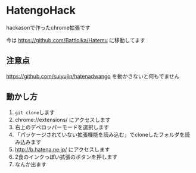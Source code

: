 # HatengoHack
hackasonで作ったchrome拡張です

今は https://github.com/Battloika/Hatemu に移動してます

## 注意点
https://github.com/suiyujin/hatenadwango
を動かさないと何もでません

## 動かし方

1. `git clone`します
2. chrome://extensions/ にアクセスします
3. 右上のデベロッパーモードを選択します
4. 「パッケージされていない拡張機能を読み込む」でcloneしたフォルダを読み込みます
5. http://b.hatena.ne.jp/ にアクセスします
6. 2食のインクっぽい拡張のボタンを押します
7. なんか出ます
